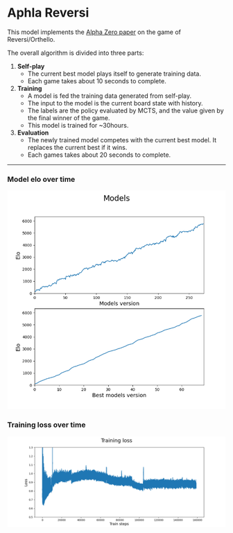 # Aphla Reversi
This model implements the [Alpha Zero paper](https://www.gwern.net/docs/rl/2017-silver.pdf) on the game of Reversi/Orthello. 

The overall algorithm is divided into three parts:
1. **Self-play**
    * The current best model plays itself to generate training data. 
    * Each game takes about 10 seconds to complete.
1. **Training**
    * A model is fed the training data generated from self-play. 
    * The input to the model is the current board state with history.
    * The labels are the policy evaluated by MCTS, and the value given by the final winner of the game.
    * This model is trained for ~30hours.
1. **Evaluation**
    * The newly trained model competes with the current best model. It replaces the current best if it wins. 
    * Each games takes about 20 seconds to complete.

---

### Model elo over time
![Model elo over time](model_elo.png "Model elo over time")

### Training loss over time
![Traing loss over time](training_loss.png "Model elo over time")
